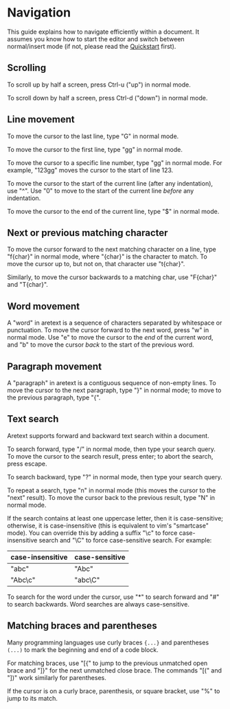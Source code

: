 Navigation
==========

This guide explains how to navigate efficiently within a document. It assumes you know how to start the editor and switch between normal/insert mode (if not, please read the [Quickstart](quickstart.md) first).

Scrolling
---------

To scroll up by half a screen, press Ctrl-u ("up") in normal mode.

To scroll down by half a screen, press Ctrl-d ("down") in normal mode.

Line movement
-------------

To move the cursor to the last line, type "G" in normal mode.

To move the cursor to the first line, type "gg" in normal mode.

To move the cursor to a specific line number, type "<number>gg" in normal mode. For example, "123gg" moves the cursor to the start of line 123.

To move the cursor to the start of the current line (after any indentation), use "^". Use "0" to move to the start of the current line *before* any indentation.

To move the cursor to the end of the current line, type "$" in normal mode.

Next or previous matching character
-----------------------------------

To move the cursor forward to the next matching character on a line, type "f\{char\}" in normal mode, where "\{char\}" is the character to match. To move the cursor up to, but not on, that character use "t\{char\}".

Similarly, to move the cursor backwards to a matching char, use "F\{char\}" and "T\{char\}".

Word movement
-------------

A "word" in aretext is a sequence of characters separated by whitespace or punctuation. To move the cursor forward to the next word, press "w" in normal mode. Use "e" to move the cursor to the *end* of the current word, and "b" to move the cursor *back* to the start of the previous word.

Paragraph movement
------------------

A "paragraph" in aretext is a contiguous sequence of non-empty lines. To move the cursor to the next paragraph, type "}" in normal mode; to move to the previous paragraph, type "{".

Text search
-----------

Aretext supports forward and backward text search within a document.

To search forward, type "/" in normal mode, then type your search query. To move the cursor to the search result, press enter; to abort the search, press escape.

To search backward, type "?" in normal mode, then type your search query.

To repeat a search, type "n" in normal mode (this moves the cursor to the "next" result). To move the cursor back to the previous result, type "N" in normal mode.

If the search contains at least one uppercase letter, then it is case-sensitive; otherwise, it is case-insensitive (this is equivalent to vim's "smartcase" mode). You can override this by adding a suffix "\c" to force case-insensitive search and "\C" to force case-sensitive search. For example:

| case-insensitive | case-sensitive |
|------------------|----------------|
| "abc"            | "Abc"          |
| "Abc\c"          | "abc\C"        |

To search for the word under the cursor, use "*" to search forward and "#" to search backwards. Word searches are always case-sensitive.

Matching braces and parentheses
-------------------------------

Many programming languages use curly braces `{...}` and parentheses `(...)` to mark the beginning and end of a code block.

For matching braces, use "\[{" to jump to the previous unmatched open brace and "]}" for the next unmatched close brace. The commands "\[(" and "])" work similarly for parentheses.

If the cursor is on a curly brace, parenthesis, or square bracket, use "%" to jump to its match.
